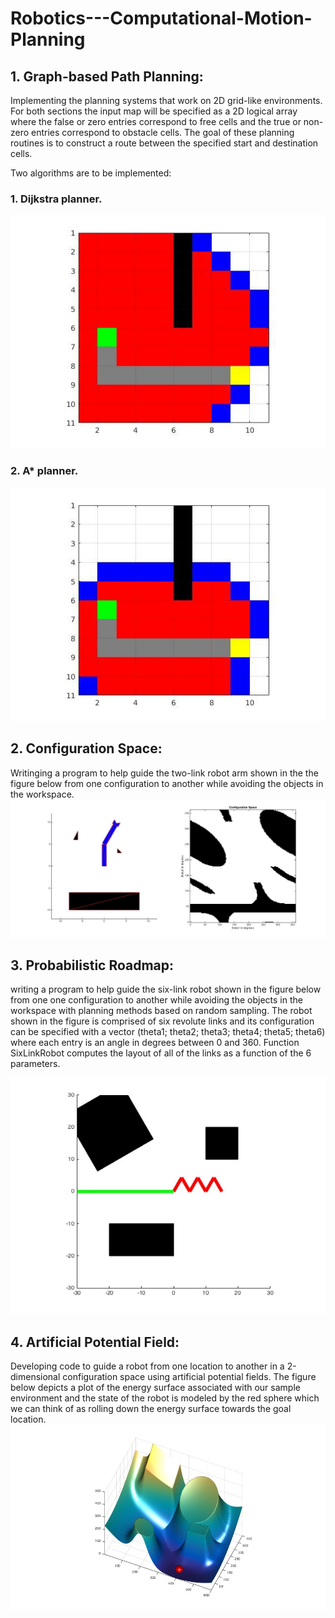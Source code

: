 # Robotics---Computational-Motion-Planning

## 1. Graph-based Path Planning: 

Implementing the planning systems that work on 2D grid-like environments. For both sections the input map will be specified as a 2D logical array where the false or zero entries correspond to free cells and the true or non-zero entries correspond to obstacle cells. The goal of these planning routines is to construct a route between the specified start and destination cells. 

Two algorithms are to be implemented:

###    1. Dijkstra planner.

![Dijkstra Result](Dijkstra.jpg)

###    2. A* planner.

![A* Result](Astar.jpg)

## 2. Configuration Space:

Writinging a program to help guide the two-link robot arm shown in the the figure below from one configuration to another while avoiding the objects in the workspace.
![Configuration Space](ConfigurationSpace.jpg)

## 3. Probabilistic Roadmap:

writing a program to help guide the six-link robot shown in the figure below from one one configuration to another while avoiding the objects in the workspace with planning methods based on random sampling. The robot shown in the figure is comprised of six revolute links and its configuration can be specified with a vector (theta1; theta2; theta3; theta4; theta5; theta6) where each entry is an angle in degrees between 0 and 360. Function SixLinkRobot computes the layout of all of the links as a function of
the 6 parameters.

![6-LinkRobot](6-LinkRobot.jpg)

## 4. Artificial Potential Field:

Developing code to guide a robot from one location to another in a 2-dimensional configuration space using artificial potential fields. The figure below depicts a plot of the energy surface associated with our sample environment and the state of the robot is modeled by the red sphere which we can think of as rolling down the energy surface towards the goal location.
![APF](APF.jpg)

